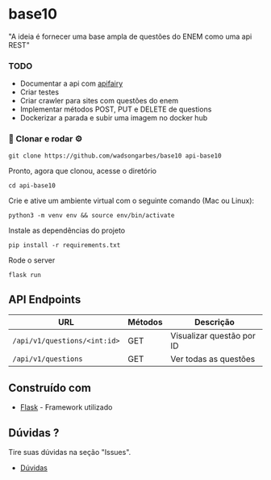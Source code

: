 # base10
"A ideia é fornecer uma base ampla de questões do ENEM como uma api REST"

### TODO

* Documentar a api com [apifairy](https://apifairy.readthedocs.io/en/latest/)
* Criar testes
* Criar crawler para sites com questões do enem
* Implementar métodos POST, PUT e DELETE de questions
* Dockerizar a parada e subir uma imagem no docker hub

### 🐑 Clonar e rodar ⚙️

```
git clone https://github.com/wadsongarbes/base10 api-base10
```
Pronto, agora que clonou, acesse o diretório 
```
cd api-base10
```
Crie e ative um ambiente virtual com o seguinte comando (Mac ou Linux):
```
python3 -m venv env && source env/bin/activate
```
Instale as dependências do projeto
```
pip install -r requirements.txt
```
Rode o server
```
flask run
```

## API Endpoints

|  URL | Métodos | Descrição |
| -------- | ------------- | --------- |
| `/api/v1/questions/<int:id>` | GET | Visualizar questão por ID|
| `/api/v1/questions` | GET | Ver todas as questões |


## Construído com

* [Flask](https://flask.palletsprojects.com/en/2.1.x/) - Framework utilizado

## Dúvidas ?

Tire suas dúvidas na seção "Issues".

* [Dúvidas](https://github.com/WadsonGarbes/base10/issues)
